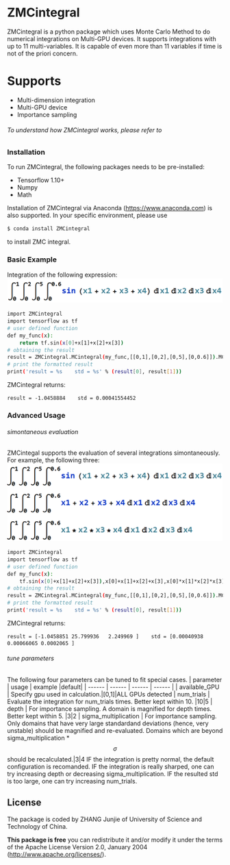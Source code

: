# ZMCintegral


ZMCintegral is a python package which uses Monte Carlo Method to do numerical integrations on Multi-GPU devices. It supports integrations with up to 11 multi-variables. It is capable of even more than 11 variables if time is not of the priori concern. 

# Supports

  - Multi-dimension integration
  - Multi-GPU device
  - Importance sampling


###### To understand how ZMCintegral works, please refer to

### Installation

To run ZMCintegral, the following packages needs to be pre-installed:
  - Tensorflow 1.10+
  - Numpy
  - Math

Installation of ZMCintegral via Anaconda (https://www.anaconda.com) is also supported.
In your specific environment, please use
```sh
$ conda install ZMCintegral
```
to install ZMC integral.

### Basic Example
Integration of the following expression:
![Image of expression 1](./examples/example01.png)
```sh
import ZMCintegral
import tensorflow as tf
# user defined function
def my_func(x):
    return tf.sin(x[0]+x[1]+x[2]+x[3])
# obtaining the result
result = ZMCintegral.MCintegral(my_func,[[0,1],[0,2],[0,5],[0,0.6]]).MCresult
# print the formatted result
print('result = %s    std = %s' % (result[0], result[1]))
```
ZMCintegral returns:
```
result = -1.0458884    std = 0.00041554452
```
### Advanced Usage
###### simontaneous evaluation
ZMCintegal supports the evaluation of several integrations simontaneously. For example, the following three:
![Image of expression 1](./examples/example02.png)
```sh
import ZMCintegral
import tensorflow as tf
# user defined function
def my_func(x):
    tf.sin(x[0]+x[1]+x[2]+x[3]),x[0]+x[1]+x[2]+x[3],x[0]*x[1]*x[2]*x[3]
# obtaining the result
result = ZMCintegral.MCintegral(my_func,[[0,1],[0,2],[0,5],[0,0.6]]).MCresult
# print the formatted result
print('result = %s    std = %s' % (result[0], result[1]))
```
ZMCintegral returns:
```
result = [-1.0458851 25.799936   2.249969 ]    std = [0.00040938 0.00066065 0.0002065 ]
```
###### tune parameters
The following four parameters can be tuned to fit special cases.
| parameter | usage | example |default|
| ------ | ------ | ------ | ------ |
| available_GPU | Specify gpu used in calculation.|[0,1]|ALL GPUs detected
| num_trials | Evaluate the integration for num_trials times. Better kept within 10. |10|5
| depth | For importance sampling. A domain is magnified for depth times. Better kept within 5. |3|2
| sigma_multiplication | For importance sampling. Only domains that have very large standardand deviations (hence, very unstable) should be magnified and re-evaluated. Domains which are beyond sigma_multiplication * $$\sigma$$ should be recalculated.|3|4
IF the integration is pretty normal, the default configuration is recomanded.
IF the integration is really sharped, one can try increasing depth or decreasing sigma_multiplication.
IF the resulted std is too large, one can try increasing num_trials.


License
----

The package is coded by ZHANG Junjie of University of Science and Technology of China.

**This package is free**
you can redistribute it and/or modify it under the terms of 
the Apache License Version 2.0, January 2004 (http://www.apache.org/licenses/).




[//]: # (These are reference links used in the body of this note and get stripped out when the markdown processor does its job. There is no need to format nicely because it shouldn't be seen. Thanks SO - http://stackoverflow.com/questions/4823468/store-comments-in-markdown-syntax)


   [dill]: <https://github.com/joemccann/dillinger>
   [git-repo-url]: <https://github.com/joemccann/dillinger.git>
   [john gruber]: <http://daringfireball.net>
   [df1]: <http://daringfireball.net/projects/markdown/>
   [markdown-it]: <https://github.com/markdown-it/markdown-it>
   [Ace Editor]: <http://ace.ajax.org>
   [node.js]: <http://nodejs.org>
   [Twitter Bootstrap]: <http://twitter.github.com/bootstrap/>
   [jQuery]: <http://jquery.com>
   [@tjholowaychuk]: <http://twitter.com/tjholowaychuk>
   [express]: <http://expressjs.com>
   [AngularJS]: <http://angularjs.org>
   [Gulp]: <http://gulpjs.com>

   [PlDb]: <https://github.com/joemccann/dillinger/tree/master/plugins/dropbox/README.md>
   [PlGh]: <https://github.com/joemccann/dillinger/tree/master/plugins/github/README.md>
   [PlGd]: <https://github.com/joemccann/dillinger/tree/master/plugins/googledrive/README.md>
   [PlOd]: <https://github.com/joemccann/dillinger/tree/master/plugins/onedrive/README.md>
   [PlMe]: <https://github.com/joemccann/dillinger/tree/master/plugins/medium/README.md>
   [PlGa]: <https://github.com/RahulHP/dillinger/blob/master/plugins/googleanalytics/README.md>
